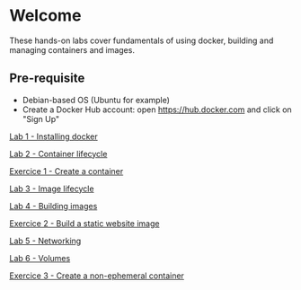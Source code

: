 # Welcome

These hands-on labs cover fundamentals of using docker, building and managing containers and images.

## Pre-requisite

- Debian-based OS (Ubuntu for example)
- Create a Docker Hub account: open https://hub.docker.com and click on "Sign Up"

[Lab 1 - Installing docker](./lab1.md)

[Lab 2 - Container lifecycle](./lab2.md)

[Exercice 1 - Create a container](./exercice1.md)

[Lab 3 - Image lifecycle](./lab3.md)

[Lab 4 - Building images](./lab4.md)

[Exercice 2 - Build a static website image](./exercice2.md)

[Lab 5 - Networking](./lab5.md)

[Lab 6 - Volumes](./lab6.md)

[Exercice 3 - Create a non-ephemeral container](./exercice3.md)